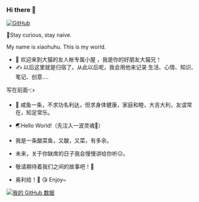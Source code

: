 ### Hi there 👋
[![GitHub](https://img.shields.io/badge/dynamic/json?logo=github&label=GitHub&labelColor=495867&color=495867&query=%24.data.totalSubs&url=https%3A%2F%2Fapi.spencerwoo.com%2Fsubstats%2F%3Fsource%3Dgithub%26queryKey%3Dhayschan&style=flat-square)](https://github.com/hayschan)

👦Stay curious, stay naive.

My name is xiaohuhu. This is my world. 
- 👏 欢迎来到大猫的友人帐专属小屋 ，我是你的好朋友大猫兄！
- ✍️ 以后这里就是归宿了。从此以后呢，我会用他来记录 生活、心情、知识、笔记、创意....

写在前面👈
- 📝 咸鱼一条，不求功名利达，但求身体健康，家庭和睦，大吉大利，友谊常在，知足常乐。
- 🌏Hello World!（先注入一波灵魂🙈）

- 我是一条酸菜鱼，又酸，又菜，有多余。
- 未来，关于你缺席的日子我会慢慢讲给你听😑。
- 敬请期待着我们之间的故事吧！🙉
- 奥利给！🙋
😘 Enjoy~

[![我的 GitHub 数据](https://github-readme-stats.vercel.app/api?username=GitHub用户名)]()
